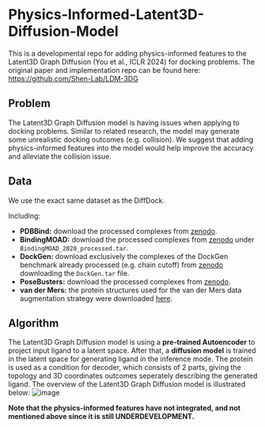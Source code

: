 # Physics-Informed-Latent3D-Diffusion-Model
This is a developmental repo for adding physics-informed features to the Latent3D Graph Diffusion (You et al., ICLR 2024) for docking problems.
The original paper and implementation repo can be found here: https://github.com/Shen-Lab/LDM-3DG

## Problem
The Latent3D Graph Diffusion model is having issues when applying to docking problems. Similar to related research, the model may generate some unrealistic docking outcomes (e.g. collision). We suggest that adding physics-informed features into the model would help improve the accuracy and alleviate the collision issue.

## Data
We use the exact same dataset as the DiffDock.

Including:
 - **PDBBind:** download the processed complexes from [zenodo](https://zenodo.org/record/6408497).
 - **BindingMOAD:** download the processed complexes from [zenodo](https://zenodo.org/records/10656052) under `BindingMOAD_2020_processed.tar`.
 - **DockGen:** download exclusively the complexes of the DockGen benchmark already processed (e.g. chain cutoff) from [zenodo](https://zenodo.org/records/10656052) downloading the `DockGen.tar` file.
 - **PoseBusters:** download the processed complexes from [zenodo](https://zenodo.org/records/8278563).
 - **van der Mers:** the protein structures used for the van der Mers data augmentation strategy were downloaded [here](https://files.ipd.uw.edu/pub/training_sets/pdb_2021aug02.tar.gz).

## Algorithm
The Latent3D Graph Diffusion model is using a **pre-trained Autoencoder** to project input ligand to a latent space. After that, a **diffusion model** is trained in the latent space for generating ligand in the inference mode. The protein is used as a condition for decoder, which consists of 2 parts, giving the topology and 3D coordinates outcomes seperately describing the generated ligand.
The overview of the Latent3D Graph Diffusion model is illustrated below:
![image](https://github.com/YSChen0609/Physics-Informed-Latent3D-Diffusion-Model/assets/143129316/ffc7140e-db10-4d3a-ac7a-deb647e779c7)

**Note that the physics-informed features have not integrated, and not mentioned above since it is still UNDERDEVELOPMENT.**
